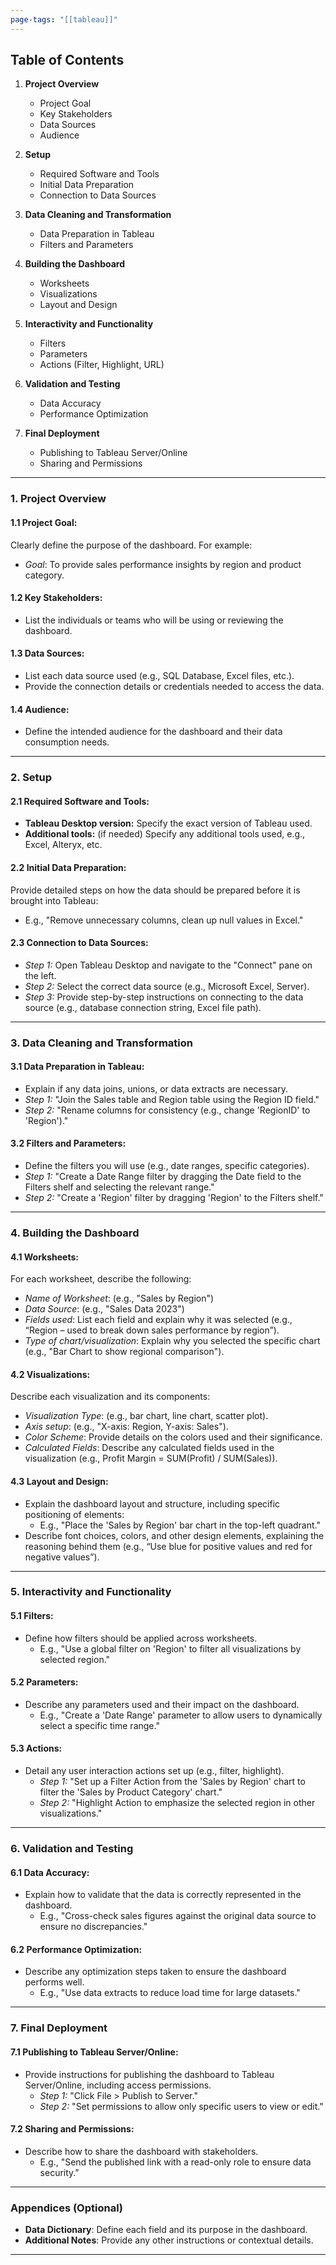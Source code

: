 ```yaml
---
page-tags: "[[tableau]]"
---
```


## **Table of Contents**

1. **Project Overview**
   - Project Goal
   - Key Stakeholders
   - Data Sources
   - Audience

2. **Setup**
   - Required Software and Tools
   - Initial Data Preparation
   - Connection to Data Sources

3. **Data Cleaning and Transformation**
   - Data Preparation in Tableau
   - Filters and Parameters

4. **Building the Dashboard**
   - Worksheets
   - Visualizations
   - Layout and Design

5. **Interactivity and Functionality**
   - Filters
   - Parameters
   - Actions (Filter, Highlight, URL)

6. **Validation and Testing**
   - Data Accuracy
   - Performance Optimization

7. **Final Deployment**
   - Publishing to Tableau Server/Online
   - Sharing and Permissions

---

### 1. **Project Overview**

#### **1.1 Project Goal:**
Clearly define the purpose of the dashboard. For example:
- *Goal*: To provide sales performance insights by region and product category.

#### **1.2 Key Stakeholders:**
- List the individuals or teams who will be using or reviewing the dashboard.

#### **1.3 Data Sources:**
- List each data source used (e.g., SQL Database, Excel files, etc.).
- Provide the connection details or credentials needed to access the data.

#### **1.4 Audience:**
- Define the intended audience for the dashboard and their data consumption needs.

---

### 2. **Setup**

#### **2.1 Required Software and Tools:**
- **Tableau Desktop version:** Specify the exact version of Tableau used.
- **Additional tools:** (if needed) Specify any additional tools used, e.g., Excel, Alteryx, etc.

#### **2.2 Initial Data Preparation:**
Provide detailed steps on how the data should be prepared before it is brought into Tableau:
- E.g., "Remove unnecessary columns, clean up null values in Excel."

#### **2.3 Connection to Data Sources:**
- *Step 1:* Open Tableau Desktop and navigate to the "Connect" pane on the left.
- *Step 2:* Select the correct data source (e.g., Microsoft Excel, Server).
- *Step 3:* Provide step-by-step instructions on connecting to the data source (e.g., database connection string, Excel file path).

---

### 3. **Data Cleaning and Transformation**

#### **3.1 Data Preparation in Tableau:**
- Explain if any data joins, unions, or data extracts are necessary.
- *Step 1:* "Join the Sales table and Region table using the Region ID field."
- *Step 2:* "Rename columns for consistency (e.g., change 'RegionID' to 'Region')."

#### **3.2 Filters and Parameters:**
- Define the filters you will use (e.g., date ranges, specific categories).
- *Step 1:* "Create a Date Range filter by dragging the Date field to the Filters shelf and selecting the relevant range."
- *Step 2:* "Create a 'Region' filter by dragging 'Region' to the Filters shelf."

---

### 4. **Building the Dashboard**

#### **4.1 Worksheets:**
For each worksheet, describe the following:

- *Name of Worksheet*: (e.g., "Sales by Region")
- *Data Source*: (e.g., "Sales Data 2023")
- *Fields used*: List each field and explain why it was selected (e.g., “Region – used to break down sales performance by region”).
- *Type of chart/visualization*: Explain why you selected the specific chart (e.g., "Bar Chart to show regional comparison").

#### **4.2 Visualizations:**
Describe each visualization and its components:
- *Visualization Type*: (e.g., bar chart, line chart, scatter plot).
- *Axis setup*: (e.g., "X-axis: Region, Y-axis: Sales").
- *Color Scheme*: Provide details on the colors used and their significance.
- *Calculated Fields*: Describe any calculated fields used in the visualization (e.g., Profit Margin = SUM(Profit) / SUM(Sales)).

#### **4.3 Layout and Design:**
- Explain the dashboard layout and structure, including specific positioning of elements:
  - E.g., "Place the 'Sales by Region' bar chart in the top-left quadrant."
- Describe font choices, colors, and other design elements, explaining the reasoning behind them (e.g., “Use blue for positive values and red for negative values”).

---

### 5. **Interactivity and Functionality**

#### **5.1 Filters:**
- Define how filters should be applied across worksheets.
  - E.g., "Use a global filter on 'Region' to filter all visualizations by selected region."

#### **5.2 Parameters:**
- Describe any parameters used and their impact on the dashboard.
  - E.g., "Create a 'Date Range' parameter to allow users to dynamically select a specific time range."

#### **5.3 Actions:**
- Detail any user interaction actions set up (e.g., filter, highlight).
  - *Step 1:* "Set up a Filter Action from the 'Sales by Region' chart to filter the 'Sales by Product Category' chart."
  - *Step 2:* "Highlight Action to emphasize the selected region in other visualizations."

---

### 6. **Validation and Testing**

#### **6.1 Data Accuracy:**
- Explain how to validate that the data is correctly represented in the dashboard.
  - E.g., "Cross-check sales figures against the original data source to ensure no discrepancies."

#### **6.2 Performance Optimization:**
- Describe any optimization steps taken to ensure the dashboard performs well.
  - E.g., "Use data extracts to reduce load time for large datasets."

---

### 7. **Final Deployment**

#### **7.1 Publishing to Tableau Server/Online:**
- Provide instructions for publishing the dashboard to Tableau Server/Online, including access permissions.
  - *Step 1:* "Click File > Publish to Server."
  - *Step 2:* "Set permissions to allow only specific users to view or edit."

#### **7.2 Sharing and Permissions:**
- Describe how to share the dashboard with stakeholders.
  - E.g., "Send the published link with a read-only role to ensure data security."

---

### **Appendices (Optional)**

- **Data Dictionary**: Define each field and its purpose in the dashboard.
- **Additional Notes**: Provide any other instructions or contextual details.

---
